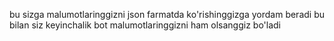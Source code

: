 bu sizga malumotlaringgizni json farmatda ko'rishinggizga yordam beradi
bu bilan siz keyinchalik bot malumotlaringgizni ham olsanggiz bo'ladi 
